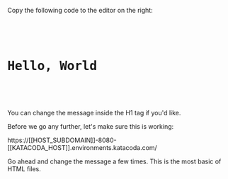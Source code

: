 Copy the following code to the editor on the right:

<pre class="file hljs xml" data-filename="index.html" data-target="replace">
<HTML>
<BODY>
    <H1>Hello, World</H1>
</BODY>
</HTML>
</pre>

You can change the message inside the H1 tag if you'd like.

Before we go any further, let's make sure this is working:

https://[[HOST_SUBDOMAIN]]-8080-[[KATACODA_HOST]].environments.katacoda.com/

Go ahead and change the message a few times.  This is the most basic of HTML files.